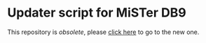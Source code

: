 # Updater script for MiSTer DB9
This repository is *obsolete*, please [click here](https://github.com/MiSTer-DB9/Updater_script_MiSTer_DB9) to go to the new one.
